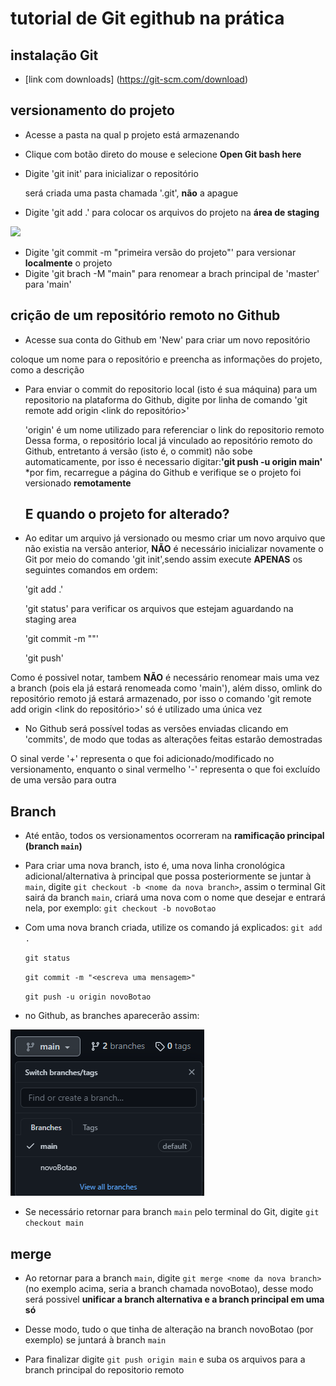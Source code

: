 # tutorial de Git egithub na prática

## instalação Git
* [link com downloads] (https://git-scm.com/download)

## versionamento do projeto
* Acesse a pasta na qual p projeto está armazenando
* Clique com botão direto do mouse e selecione **Open Git bash here**
* Digite 'git init' para inicializar o repositório
   
   será criada uma pasta chamada '.git', **não** a apague 
* Digite 'git add .' para colocar os arquivos do projeto na **área de staging**
  
<img src="https://i1.wp.com/www.markus-gattol.name/misc/mm/si/content/git_git_add.png">

* Digite 'git commit -m "primeira versão do projeto"' para versionar **localmente** o projeto
* Digite 'git brach -M "main" para renomear a brach principal de 'master' para 'main'

## crição de um repositório remoto no Github
* Acesse sua conta do Github em 'New' para criar um novo repositório

coloque um nome para o repositório e preencha as informações  do projeto, como a descrição
* Para enviar o commit do repositorio local (isto é sua máquina) para um repositorio na plataforma do Github,
  digite por linha de comando 'git remote add origin <link do repositório>'

  'origin' é um nome utilizado para referenciar o link do repositorio remoto Dessa forma, o repositório local já 
  vinculado ao repositório remoto do Github, entretanto
  á versão (isto é, o commit) não sobe automaticamente, por isso é necessario digitar:**'git push -u origin main'**
  *por fim, recarregue a página do Github e verifique se o projeto foi versionado **remotamente**

  ## E quando o projeto for alterado? 


* Ao editar um arquivo já versionado ou mesmo criar um novo arquivo que não existia na versão anterior, **NÃO** é necessário  inicializar novamente o Git por meio do comando 'git init',sendo assim execute **APENAS** os seguintes comandos em ordem:
   
   'git add .'

   'git status' para verificar os arquivos que estejam aguardando na staging area

   'git commit -m "<escreva uma mensagem detalhando o que foi alterado>"'

   'git push'

Como é possivel notar, tambem **NÃO** é necessário renomear mais uma vez a branch (pois ela já estará renomeada como 'main'), além disso, omlink do repositório remoto já estará armazenado, por isso o comando 'git remote add origin <link do repositório>' só é utilizado uma única vez

* No Github será possível todas as versões enviadas clicando em 'commits', de modo que todas as alterações feitas estarão demostradas

O sinal verde '+' representa o que foi adicionado/modificado no versionamento, enquanto o sinal vermelho '-' representa o que foi excluído de uma versão para outra
## Branch

* Até então, todos os versionamentos ocorreram na **ramificação principal (branch `main`)**
* Para criar uma nova branch, isto é, uma nova linha cronológica adicional/alternativa à principal que possa posteriormente se juntar à `main`, digite `git checkout -b <nome da nova branch>`, assim o terminal Git sairá da branch `main`, criará uma nova com o nome que desejar e entrará nela, por exemplo: `git checkout -b novoBotao`
* Com uma nova branch criada, utilize os comando já explicados:
    `git add .`

    `git status` 

    `git commit -m "<escreva uma mensagem>"`
  
    `git push -u origin novoBotao`

* no Github, as branches aparecerão assim:


<img src="img/imgBranch.PNG">

* Se necessário retornar para branch `main` pelo terminal do Git, digite `git checkout main`

## merge

* Ao retornar para a branch `main`, digite `git merge <nome da nova branch>` (no exemplo acima, seria a branch chamada novoBotao), desse modo será possivel **unificar a branch alternativa e a branch principal em uma só**

* Desse modo, tudo o que tinha de alteração na branch novoBotao (por exemplo) se juntará à branch `main`

* Para finalizar digite `git push origin main` e suba os arquivos para a branch principal do repositorio remoto












